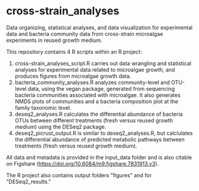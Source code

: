 # cross-strain_analyses

Data organizing, statistical analyses, and data visualization for experimental data and bacteria community data from cross-strain microalgae experiments in reused growth medium.

This repository contains 4 R scripts within an R project:
1) cross-strain_analyses_script.R carries out data wrangling and statistical analyses for experimental data related to microalgae growth, and produces figures from microalgae growth data. 
2) bacteria_community_analyses.R analyzes community-level and OTU-level data, using the vegan package, generated from sequencing bacteria communities associated with microalgae. It also generates NMDS plots of communities and a bacteria composition plot at the family taxonomic level.
3) deseq2_analyses.R calculates the differential abundance of bacteria OTUs between different treatments (fresh versus reused growth medium) using the DESeq2 package.
4) deseq2_picrust_output.R is similar to deseq2_analyses.R, but calclulates the differential abundance of predicted metabolic pathways between treatments (fresh versus reused growth medium). 

All data and metadata is provided in the input_data folder and is also citable on Figshare (https://doi.org/10.6084/m9.figshare.7831913.v3).

The R project also contains output folders "figures" and for "DESeq2_results."
